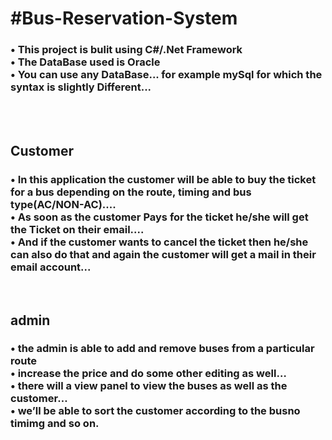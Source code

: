 <h1><b>#Bus-Reservation-System</b></h1>
<h3>•	This project is bulit using C#/.Net Framework<br>
•	The DataBase used is Oracle<br>
•	You can use any DataBase... for example mySql for which the syntax is slightly Different...</h3><br>
<br>
<h2><b>Customer</b></h2>
<h3>•	In this application the customer will be able to buy the ticket for a bus depending on the route, timing and bus type(AC/NON-AC)....<br>
•	As soon as the customer Pays for the ticket he/she will get the Ticket on their email....<br>
•	And if the customer wants to cancel the ticket then he/she can also do that and again the customer will get a mail in their email account...<br></h3>
<br>
<h2><b>admin</b></h2>
<h3>•	the admin is able to add and remove buses from a particular route<br>
•	increase the price and do some other editing as well…<br>
•	there will a view panel to view the buses as well as the customer…<br>
•	we’ll be able to sort the customer according to the busno timimg and so on.<br></h3>
